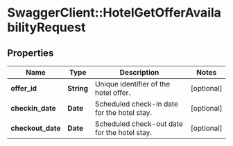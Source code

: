 # SwaggerClient::HotelGetOfferAvailabilityRequest

## Properties
Name | Type | Description | Notes
------------ | ------------- | ------------- | -------------
**offer_id** | **String** | Unique identifier of the hotel offer. | [optional] 
**checkin_date** | **Date** | Scheduled check-in date for the hotel stay. | [optional] 
**checkout_date** | **Date** | Scheduled check-out date for the hotel stay. | [optional] 

